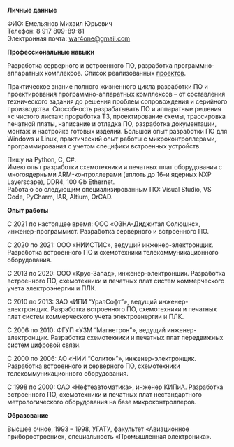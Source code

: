 **Личные данные**

ФИО: Емельянов Михаил Юрьевич  
Телефон: 8 917 809-89-81  
Электронная почта: war4one@gmail.com

**Профессиональные навыки**

Разработка серверного и встроенного ПО, разработка программно-аппаратных комплексов. Список реализованных [проектов](https://github.com/amaargiru/cv/blob/master/completed_projects.md).

Практическое знание полного жизненного цикла разработки ПО и проектирования программно-аппаратных комплексов – от составления технического задания до решения проблем сопровождения и серийного производства. Способность разрабатывать ПО и аппаратные решения «с чистого листа»: проработка ТЗ, проектирование схемы, трассировка печатной платы, написание и отладка ПО, разработка документации, монтаж и настройка готовых изделий. Большой опыт разработки ПО для Windows и Linux, практический опыт работы с микроконтроллерами, программирования с учетом специфики встроенных устройств.

Пишу на Python, C, C#.  
Имею опыт разработки схемотехники и печатных плат оборудования с многоядерными ARM-контроллерами (вплоть до 16-и ядерных NXP Layerscape), DDR4, 100 Gb Ethernet.  
Работаю со следующим специализированным ПО: Visual Studio, VS Code, PyCharm, IAR, Altium, OrCAD.

**Опыт работы**

С 2021 по настоящее время: ООО «ОЗНА-Диджитал Солюшнс», инженер-программист. Разработка серверного и встроенного ПО.

С 2020 по 2021: ООО «НИИСТИС», ведущий инженер-электронщик. Разработка встроенного ПО и схемотехники телекоммуникационного оборудования.

С 2013 по 2020: ООО «Крус-Запад», инженер-электронщик. Разработка встроенного ПО, схемотехники и печатных плат систем коммерческого учета электроэнергии и ПЛК.

С 2010 по 2013: ЗАО «ИПИ “УралСофт”», ведущий инженер-электронщик. Разработка встроенного ПО, схемотехники и печатных плат систем коммерческого учета электроэнергии и ПЛК.

С 2006 по 2010: ФГУП «УЗМ “Магнетрон”», ведущий инженер-электронщик. Разработка схемотехники и печатных плат передвижных систем цифровой связи.

С 2000 по 2006: АО «НИИ “Солитон”», инженер-электронщик. Разработка встроенного и серверного ПО, схемотехники телекоммуникационного оборудования.

С 1998 по 2000: ОАО «Нефтеавтоматика», инженер КИПиА. Разработка встроенного ПО, схемотехники и печатных плат нестандартного метрологического оборудования на базе микроконтроллеров. 

**Образование**

Высшее очное, 1993 – 1998, УГАТУ, факультет «Авиационное приборостроение», специальность «Промышленная электроника».
